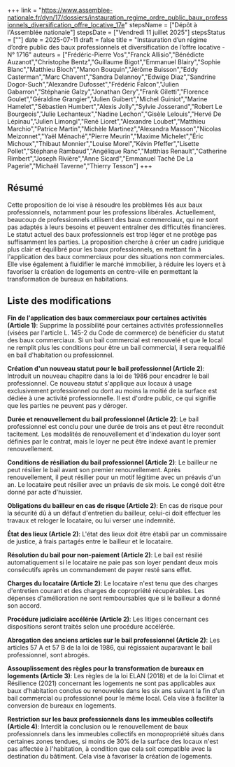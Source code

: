 +++
link = "https://www.assemblee-nationale.fr/dyn/17/dossiers/instauration_regime_ordre_public_baux_professionnels_diversification_offre_locative_17e"
stepsName = ["Dépôt à l'Assemblée nationale"]
stepsDate = ["Vendredi 11 juillet 2025"]
stepsStatus = [""]
date = 2025-07-11
draft = false
title = "Instauration d’un régime d’ordre public des baux professionnels et diversification de l’offre locative - N° 1716"
auteurs = ["Frédéric-Pierre Vos","Franck Allisio","Bénédicte Auzanot","Christophe Bentz","Guillaume Bigot","Emmanuel Blairy","Sophie Blanc","Matthieu Bloch","Manon Bouquin","Jérôme Buisson","Eddy Casterman","Marc Chavent","Sandra Delannoy","Edwige Diaz","Sandrine Dogor-Such","Alexandre Dufosset","Frédéric Falcon","Julien Gabarron","Stéphanie Galzy","Jonathan Gery","Frank Giletti","Florence Goulet","Géraldine Grangier","Julien Guibert","Michel Guiniot","Marine Hamelet","Sébastien Humbert","Alexis Jolly","Sylvie Josserand","Robert Le Bourgeois","Julie Lechanteux","Nadine Lechon","Gisèle Lelouis","Hervé De Lépinau","Julien Limongi","René Lioret","Alexandre Loubet","Matthieu Marchio","Patrice Martin","Michèle Martinez","Alexandra Masson","Nicolas Meizonnet","Yaël Ménaché","Pierre Meurin","Maxime Michelet","Éric Michoux","Thibaut Monnier","Louise Morel","Kévin Pfeffer","Lisette Pollet","Stéphane Rambaud","Angélique Ranc","Matthias Renault","Catherine Rimbert","Joseph Rivière","Anne Sicard","Emmanuel Taché De La Pagerie","Michaël Taverne","Thierry Tesson"]
+++

## Résumé

Cette proposition de loi vise à résoudre les problèmes liés aux baux professionnels, notamment pour les professions libérales. Actuellement, beaucoup de professionnels utilisent des baux commerciaux, qui ne sont pas adaptés à leurs besoins et peuvent entraîner des difficultés financières. Le statut actuel des baux professionnels est trop léger et ne protège pas suffisamment les parties. La proposition cherche à créer un cadre juridique plus clair et équilibré pour les baux professionnels, en mettant fin à l'application des baux commerciaux pour des situations non commerciales. Elle vise également à fluidifier le marché immobilier, à réduire les loyers et à favoriser la création de logements en centre-ville en permettant la transformation de bureaux en habitations.

## Liste des modifications

**Fin de l'application des baux commerciaux pour certaines activités (Article 1)**: Supprime la possibilité pour certaines activités professionnelles (visées par l'article L. 145-2 du Code de commerce) de bénéficier du statut des baux commerciaux. Si un bail commercial est renouvelé et que le local ne remplit plus les conditions pour être un bail commercial, il sera requalifié en bail d'habitation ou professionnel.

**Création d'un nouveau statut pour le bail professionnel (Article 2)**: Introduit un nouveau chapitre dans la loi de 1986 pour encadrer le bail professionnel. Ce nouveau statut s'applique aux locaux à usage exclusivement professionnel ou dont au moins la moitié de la surface est dédiée à une activité professionnelle. Il est d'ordre public, ce qui signifie que les parties ne peuvent pas y déroger.

**Durée et renouvellement du bail professionnel (Article 2)**: Le bail professionnel est conclu pour une durée de trois ans et peut être reconduit tacitement. Les modalités de renouvellement et d'indexation du loyer sont définies par le contrat, mais le loyer ne peut être indexé avant le premier renouvellement.

**Conditions de résiliation du bail professionnel (Article 2)**: Le bailleur ne peut résilier le bail avant son premier renouvellement. Après renouvellement, il peut résilier pour un motif légitime avec un préavis d'un an. Le locataire peut résilier avec un préavis de six mois. Le congé doit être donné par acte d'huissier.

**Obligations du bailleur en cas de risque (Article 2)**: En cas de risque pour la sécurité dû à un défaut d'entretien du bailleur, celui-ci doit effectuer les travaux et reloger le locataire, ou lui verser une indemnité.

**État des lieux (Article 2)**: L'état des lieux doit être établi par un commissaire de justice, à frais partagés entre le bailleur et le locataire.

**Résolution du bail pour non-paiement (Article 2)**: Le bail est résilié automatiquement si le locataire ne paie pas son loyer pendant deux mois consécutifs après un commandement de payer resté sans effet.

**Charges du locataire (Article 2)**: Le locataire n'est tenu que des charges d'entretien courant et des charges de copropriété récupérables. Les dépenses d'amélioration ne sont remboursables que si le bailleur a donné son accord.

**Procédure judiciaire accélérée (Article 2)**: Les litiges concernant ces dispositions seront traités selon une procédure accélérée.

**Abrogation des anciens articles sur le bail professionnel (Article 2)**: Les articles 57 A et 57 B de la loi de 1986, qui régissaient auparavant le bail professionnel, sont abrogés.

**Assouplissement des règles pour la transformation de bureaux en logements (Article 3)**: Les règles de la loi ELAN (2018) et de la loi Climat et Résilience (2021) concernant les logements ne sont pas applicables aux baux d'habitation conclus ou renouvelés dans les six ans suivant la fin d'un bail commercial ou professionnel pour le même local. Cela vise à faciliter la conversion de bureaux en logements.

**Restriction sur les baux professionnels dans les immeubles collectifs (Article 4)**: Interdit la conclusion ou le renouvellement de baux professionnels dans les immeubles collectifs en monopropriété situés dans certaines zones tendues, si moins de 30% de la surface des locaux n'est pas affectée à l'habitation, à condition que cela soit compatible avec la destination du bâtiment. Cela vise à favoriser la création de logements.
